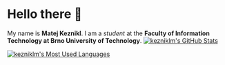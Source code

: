 # Hello there 👋
My name is **Matej Keznikl**.
I am a *student* at the **Faculty of Information Technology at Brno University of Technology**.
[![kezniklm's GitHub Stats](https://github-readme-stats.vercel.app/api?username=kezniklm&count_private=true&hide=contribs&show_icons=true&theme=monokai&include_all_commits=true&disable_animations=true)](https://github.com/kezniklm)

[![kezniklm's Most Used Languages](https://github-readme-stats.vercel.app/api/top-langs/?username=kezniklm&langs_count=10&layout=compact&theme=monokai)](https://github.com/kezniklm)
